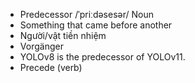 - Predecessor	/ˈpriːdəsesər/	Noun	
- Something that came before another	
- Người/vật tiền nhiệm	
- Vorgänger	
- YOLOv8 is the predecessor of YOLOv11.	
- Precede (verb)